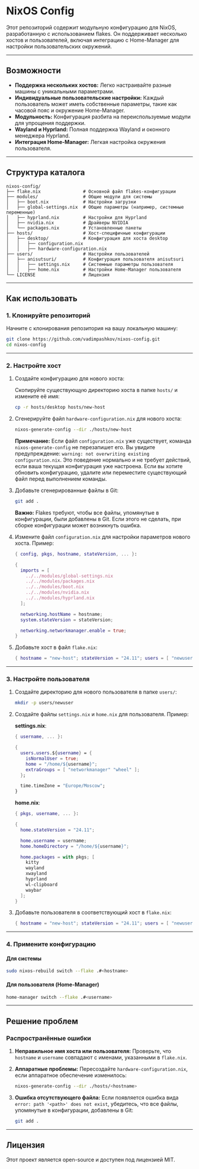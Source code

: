 # NixOS Config

Этот репозиторий содержит модульную конфигурацию для NixOS, разработанную с использованием flakes. Он поддерживает несколько хостов и пользователей, включая интеграцию с Home-Manager для настройки пользовательских окружений.

---

## Возможности

-   **Поддержка нескольких хостов:** Легко настраивайте разные машины с уникальными параметрами.
-   **Индивидуальные пользовательские настройки:** Каждый пользователь может иметь собственные параметры, такие как часовой пояс и окружение Home-Manager.
-   **Модульность:** Конфигурация разбита на переиспользуемые модули для упрощения поддержки.
-   **Wayland и Hyprland:** Полная поддержка Wayland и оконного менеджера Hyprland.
-   **Интеграция Home-Manager:** Легкая настройка окружения пользователя.

---

## Структура каталога

```plaintext
nixos-config/
├── flake.nix                # Основной файл flakes-конфигурации
├── modules/                 # Общие модули для системы
│   ├── boot.nix             # Настройки загрузки
│   ├── global-settings.nix  # Общие параметры (например, системные переменные)
│   ├── hyprland.nix         # Настройки для Hyprland
│   ├── nvidia.nix           # Драйверы NVIDIA
│   └── packages.nix         # Установленные пакеты
├── hosts/                   # Хост-специфичные конфигурации
│   ├── desktop/             # Конфигурация для хоста desktop
│   │   ├── configuration.nix
│   │   ├── hardware-configuration.nix
├── users/                   # Настройки пользователей
│   ├── anisutsuri/          # Конфигурация пользователя anisutsuri
│   │   ├── settings.nix     # Системные параметры пользователя
│   │   ├── home.nix         # Настройки Home-Manager пользователя
└── LICENSE                  # Лицензия
```

---

## Как использовать

### 1. Клонируйте репозиторий

Начните с клонирования репозитория на вашу локальную машину:

```bash
git clone https://github.com/vadimpashkov/nixos-config.git
cd nixos-config
```

---

### 2. Настройте хост

1. Создайте конфигурацию для нового хоста:

    Скопируйте существующую директорию хоста в папке `hosts/` и измените её имя:

    ```bash
    cp -r hosts/desktop hosts/new-host
    ```

2. Сгенерируйте файл `hardware-configuration.nix` для нового хоста:

    ```bash
    nixos-generate-config --dir ./hosts/new-host
    ```

    **Примечание:** Если файл `configuration.nix` уже существует, команда `nixos-generate-config` не перезапишет его. Вы увидите предупреждение: `warning: not overwriting existing configuration.nix`. Это поведение нормально и не требует действий, если ваша текущая конфигурация уже настроена. Если вы хотите обновить конфигурацию, удалите или переместите существующий файл перед выполнением команды.

3. Добавьте сгенерированные файлы в Git:

    ```bash
    git add .
    ```

    **Важно:** Flakes требуют, чтобы все файлы, упомянутые в конфигурации, были добавлены в Git. Если этого не сделать, при сборке конфигурации может возникнуть ошибка.

4. Измените файл `configuration.nix` для настройки параметров нового хоста. Пример:

    ```nix
    { config, pkgs, hostname, stateVersion, ... }:

    {
      imports = [
        ../../modules/global-settings.nix
        ../../modules/packages.nix
        ../../modules/boot.nix
        ../../modules/nvidia.nix
        ../../modules/hyprland.nix
      ];

      networking.hostName = hostname;
      system.stateVersion = stateVersion;

      networking.networkmanager.enable = true;
    }
    ```

5. Добавьте хост в файл `flake.nix`:

    ```nix
    { hostname = "new-host"; stateVersion = "24.11"; users = [ "newuser" ]; }
    ```

---

### 3. Настройте пользователя

1. Создайте директорию для нового пользователя в папке `users/`:

    ```bash
    mkdir -p users/newuser
    ```

2. Создайте файлы `settings.nix` и `home.nix` для пользователя. Пример:

    **settings.nix**:

    ```nix
    { username, ... }:

    {
      users.users.${username} = {
        isNormalUser = true;
        home = "/home/${username}";
        extraGroups = [ "networkmanager" "wheel" ];
      };

      time.timeZone = "Europe/Moscow";
    }
    ```

    **home.nix**:

    ```nix
    { pkgs, username, ... }:

    {
      home.stateVersion = "24.11";

      home.username = username;
      home.homeDirectory = "/home/${username}";

      home.packages = with pkgs; [
        kitty
        wayland
        xwayland
        hyprland
        wl-clipboard
        waybar
      ];
    }
    ```

3. Добавьте пользователя в соответствующий хост в `flake.nix`:

    ```nix
    { hostname = "new-host"; stateVersion = "24.11"; users = [ "newuser" ]; }
    ```

---

### 4. Примените конфигурацию

#### Для системы

```bash
sudo nixos-rebuild switch --flake .#<hostname>
```

#### Для пользователя (Home-Manager)

```bash
home-manager switch --flake .#<username>
```

---

## Решение проблем

### Распространённые ошибки

1. **Неправильное имя хоста или пользователя:**
   Проверьте, что `hostname` и `username` совпадают с именами, указанными в `flake.nix`.

2. **Аппаратные проблемы:**
   Пересоздайте `hardware-configuration.nix`, если аппаратное обеспечение изменилось:

    ```bash
    nixos-generate-config --dir ./hosts/<hostname>
    ```

3. **Ошибка отсутствующего файла:** Если появляется ошибка вида `error: path '<path>' does not exist`, убедитесь, что все файлы, упомянутые в конфигурации, добавлены в Git:

    ```bash
    git add .
    ```

---

## Лицензия

Этот проект является open-source и доступен под лицензией MIT.
